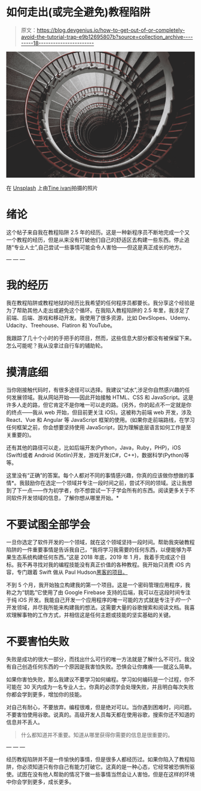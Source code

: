 # 如何走出(或完全避免)教程陷阱

> 原文：<https://blog.devgenius.io/how-to-get-out-of-or-completely-avoid-the-tutorial-trap-e9b12695807b?source=collection_archive---------18----------------------->

![](img/e54277029d696d569b3439c90e32fe27.png)

在 [Unsplash](https://unsplash.com/s/photos/loop?utm_source=unsplash&utm_medium=referral&utm_content=creditCopyText) 上由[Tine ivani](https://unsplash.com/@tine999?utm_source=unsplash&utm_medium=referral&utm_content=creditCopyText)拍摄的照片

# 绪论

这个帖子来自我在教程陷阱 2.5 年的经历。这是一种新程序员不断地完成一个又一个教程的经历，但是从来没有打破他们自己的舒适区去构建一些东西。停止追随“专业人士”,自己尝试一些事情可能会令人害怕——但这是真正成长的地方。

— — —

# 我的经历

我在教程陷阱或教程地狱的经历比我希望的任何程序员都要长。我分享这个经验是为了帮助其他人走出或避免这个循环。在我陷入教程陷阱的 2.5 年里，我涉足了前端、后端、游戏和移动开发。我使用了很多资源，比如 DevSlopes、Udemy、Udacity、Treehouse、Flatiron 和 YouTube。

我跟踪了几十个小时的手把手的项目，然而，这些信息大部分都没有被保留下来。怎么可能呢？我从没拿过自行车的辅助轮。

# 摸清底细

当你刚接触代码时，有很多途径可以选择。我建议“试水”,涉足你自然感兴趣的任何发展领域。我从网站开始——因此开始接触 HTML、CSS 和 JavaScript。这是许多人走的路，但它肯定不是你唯一可以走的路。(另外，你的起点不一定就是你的终点——我从 web 开始，但目前更关注 iOS)。这被称为前端 web 开发，涉及 React、Vue 和 Angular 等 JavaScript 框架的使用。(如果你走前端路线，在学习任何框架之前，你会想要坚持使用 JavaScript，因为理解底层语言如何工作是至关重要的)。

还有其他的路径可以走，比如后端开发(Python，Java，Ruby，PHP)，iOS (Swift)或者 Android (Kotlin)开发，游戏开发(C#，C++)，数据科学(Python)等等。

这里没有“正确”的答案。每个人都对不同的事情感兴趣，你真的应该做你想做的事情*。我鼓励你在选定一个领域并专注一段时间之前，尝试不同的领域。这让我想到了下一点——作为初学者，你不想尝试一下子学会所有的东西。阅读更多关于不同软件开发领域的信息，了解你想从哪里开始。*

# 不要试图全部学会

一旦你选定了软件开发的一个领域，就在这个领域坚持一段时间。帮助我突破教程陷阱的一件重要事情是告诉我自己，“我将学习我需要的任何东西，以便能够为苹果生态系统构建任何东西。”这是 2018 年底，2019 年 1 月，我着手完成这个目标。我不再寻找对我的编程技能没有真正价值的各种教程。我开始只消费 iOS 内容，专门跟着 Swift 做从 Paul Hudson[黑客的项目。](https://www.hackingwithswift.com/read)

不到 5 个月，我开始独立构建我的第一个项目。这是一个密码管理应用程序，我称之为“钥匙”它使用了由 Google Firebase 支持的后端，我可以在这段时间专注于纯 iOS 开发。我能自己开发一个应用程序的唯一可能的方式就是专注于*的一个*开发领域，并尽我所能来构建我的想法。这需要大量的谷歌搜索和阅读文档。我喜欢理解事物的工作方式，并相信这是任何主题或技能的坚实基础的关键。

# **不要害怕失败**

失败是成功的很大一部分，而找出什么可行的唯一方法就是了解什么不可行。我没有自己创造任何东西的一个原因是我害怕失败。恐惧会让你瘫痪——就这么简单。

如果你害怕失败，那么我建议不要学习如何编程。学习如何编码是一个过程，你不可能在 30 天内成为一名专业人士。你真的必须学会处理失败，并且明白每次失败你都会学到更多，增加你的技能。

对自己有耐心，不要放弃。编程很难，但是绝对可以。当你遇到困难时，问问题。不要害怕使用谷歌。说真的。高级开发人员每天都在使用谷歌，搜索你还不知道的信息并不丢人。

> 什么都知道并不重要。知道从哪里获得你需要的信息是很重要的。

— — —

经历教程陷阱并不是一件愉快的事情，但是很多人都经历过。如果你陷入了教程陷阱，你必须知道只有你自己有能力打破它。这真的是一种心态，它经常被恐惧所驱使。试图在没有他人帮助的情况下做一些事情当然会让人害怕，但是在这样的环境中你会学到更多，成长更多。